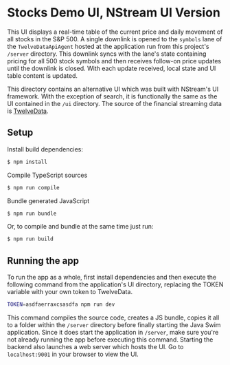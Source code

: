 # Stocks Demo UI, NStream UI Version

This UI displays a real-time table of the current price and daily movement of all stocks in the S&P 500. A single downlink is opened to the `symbols` lane of the `TwelveDataApiAgent` hosted at the application run from this project's `/server` directory. This downlink syncs with the lane's state containing pricing for all 500 stock symbols and then receives follow-on price updates until the downlink is closed. With each update received, local state and UI table content is updated.

This directory contains an alternative UI which was built with NStream's UI framework. With the exception of search, it is functionally the same as the UI contained in the `/ui` directory. The source of the financial streaming data is [TwelveData](https://twelvedata.com/).

## Setup

Install build dependencies:

```sh
$ npm install
```

Compile TypeScript sources

```sh
$ npm run compile
```

Bundle generated JavaScript

```sh
$ npm run bundle
```

Or, to compile and bundle at the same time just run:

```sh
$ npm run build
```

## Running the app

To run the app as a whole, first install dependencies and then execute the following command from the application's UI directory, replacing the TOKEN variable with your own token to TwelveData.

```bash
TOKEN=asdfaerraxcsasdfa npm run dev
```

This command compiles the source code, creates a JS bundle, copies it all to a folder within the `/server` directory before finally starting the Java Swim application. Since it does start the application in `/server`, make sure you're not already running the app before executing this command. Starting the backend also launches a web server which hosts the UI. Go to `localhost:9001` in your browser to view the UI.
